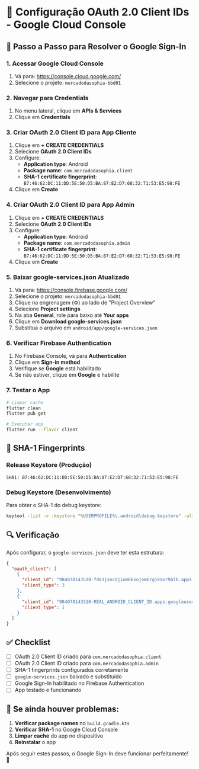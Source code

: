 # 🔧 Configuração OAuth 2.0 Client IDs - Google Cloud Console

## 🚀 Passo a Passo para Resolver o Google Sign-In

### 1. **Acessar Google Cloud Console**
1. Vá para: https://console.cloud.google.com/
2. Selecione o projeto: `mercadodasophia-bbd01`

### 2. **Navegar para Credentials**
1. No menu lateral, clique em **APIs & Services**
2. Clique em **Credentials**

### 3. **Criar OAuth 2.0 Client ID para App Cliente**

1. Clique em **+ CREATE CREDENTIALS**
2. Selecione **OAuth 2.0 Client IDs**
3. Configure:
   - **Application type**: Android
   - **Package name**: `com.mercadodasophia.client`
   - **SHA-1 certificate fingerprint**: `B7:46:62:DC:11:DD:5E:50:D5:BA:87:E2:D7:68:32:71:53:E5:98:FE`
4. Clique em **Create**

### 4. **Criar OAuth 2.0 Client ID para App Admin**

1. Clique em **+ CREATE CREDENTIALS**
2. Selecione **OAuth 2.0 Client IDs**
3. Configure:
   - **Application type**: Android
   - **Package name**: `com.mercadodasophia.admin`
   - **SHA-1 certificate fingerprint**: `B7:46:62:DC:11:DD:5E:50:D5:BA:87:E2:D7:68:32:71:53:E5:98:FE`
4. Clique em **Create**

### 5. **Baixar google-services.json Atualizado**

1. Vá para: https://console.firebase.google.com/
2. Selecione o projeto: `mercadodasophia-bbd01`
3. Clique na engrenagem (⚙️) ao lado de "Project Overview"
4. Selecione **Project settings**
5. Na aba **General**, role para baixo até **Your apps**
6. Clique em **Download google-services.json**
7. Substitua o arquivo em `android/app/google-services.json`

### 6. **Verificar Firebase Authentication**

1. No Firebase Console, vá para **Authentication**
2. Clique em **Sign-in method**
3. Verifique se **Google** está habilitado
4. Se não estiver, clique em **Google** e habilite

### 7. **Testar o App**

```bash
# Limpar cache
flutter clean
flutter pub get

# Executar app
flutter run --flavor client
```

## 📱 SHA-1 Fingerprints

### Release Keystore (Produção)
```
SHA1: B7:46:62:DC:11:DD:5E:50:D5:BA:87:E2:D7:68:32:71:53:E5:98:FE
```

### Debug Keystore (Desenvolvimento)
Para obter o SHA-1 do debug keystore:
```bash
keytool -list -v -keystore "%USERPROFILE%\.android\debug.keystore" -alias androiddebugkey -storepass android -keypass android
```

## 🔍 Verificação

Após configurar, o `google-services.json` deve ter esta estrutura:

```json
{
  "oauth_client": [
    {
      "client_id": "984078143510-fde3jsncdjium6ksojom6rgikaor9alb.apps.googleusercontent.com",
      "client_type": 3
    },
    {
      "client_id": "984078143510-REAL_ANDROID_CLIENT_ID.apps.googleusercontent.com",
      "client_type": 1
    }
  ]
}
```

## ✅ Checklist

- [ ] OAuth 2.0 Client ID criado para `com.mercadodasophia.client`
- [ ] OAuth 2.0 Client ID criado para `com.mercadodasophia.admin`
- [ ] SHA-1 fingerprints configurados corretamente
- [ ] `google-services.json` baixado e substituído
- [ ] Google Sign-In habilitado no Firebase Authentication
- [ ] App testado e funcionando

## 🚨 Se ainda houver problemas:

1. **Verificar package names** no `build.gradle.kts`
2. **Verificar SHA-1** no Google Cloud Console
3. **Limpar cache** do app no dispositivo
4. **Reinstalar** o app

Após seguir estes passos, o Google Sign-In deve funcionar perfeitamente! 🎉



